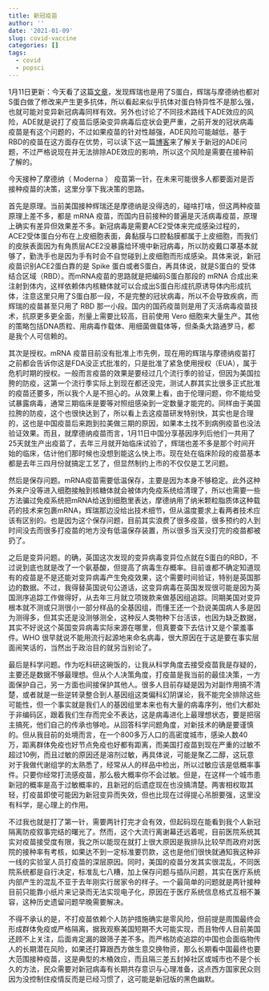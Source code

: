 ```yaml
---
title: 新冠疫苗
author: ''
date: '2021-01-09'
slug: covid-vaccine
categories: []
tags:
  - covid
  - popsci
---
```

1月11日更新：今天看了这篇[文章](https://www.nature.com/articles/s41577-020-00480-0)，发现辉瑞也是用了S蛋白，辉瑞与摩德纳也都对S蛋白做了修改来产生更多抗体，所以看起来似乎抗体对蛋白特异性不是那么强，也就可能对变异新冠病毒同样有效。另外也讨论了不同技术路线下ADE效应的风险，ADE就是说打了疫苗后感染变异病毒后症状会更严重，之前开发的冠状病毒疫苗是有这个问题的，不过如果疫苗的针对性越强，ADE风险可能越低，基于RBD的疫苗在这方面存在优势，可以读下这一篇[博客](https://blogs.sciencemag.org/pipeline/archives/2020/12/18/antibody-dependent-enhancement)来了解关于新冠的ADE问题，不过严格说现在并无法排除ADE效应的影响，所以这个风险是需要在接种前了解的。

今天接种了摩德纳（ Moderna ） 疫苗第一针，在未来可能很多人都要面对是否接种疫苗的决策，这里分享下我决策的思路。

首先是原理。当前美国接种辉瑞还是摩德纳是没得选的，碰啥打啥，但这两种疫苗原理上差不多，都是 mRNA 疫苗，而国内目前接种的普遍是灭活病毒疫苗，原理上确实有差异但效果差不多。新冠病毒是需要ACE2受体来完成感染过程的，ACE2受体蛋白分布在上皮细胞表面，鼻黏膜与口腔黏膜都属于上皮细胞，而我们的皮肤表面因为有角质层ACE2没暴露给环境中新冠病毒，所以防疫戴口罩基本就够了，勤洗手也是因为手有时会不自觉碰到上皮细胞而形成感染。具体来说，新冠疫苗识别ACE2蛋白靠的是 Spike 蛋白或者S蛋白，再具体说，就是S蛋白的 受体结合区域（RBD）。而mRNA疫苗的思路就是把编码S蛋白那段的 mRNA 合成出来注射到体内，这样依赖体内核糖体就可以合成出S蛋白形成抗原诱导体内形成抗体，注意这里只用了S蛋白那一段，不是完整的冠状病毒，所以不会导致疾病，而辉瑞的疫苗甚至只用了 RBD 那一小段。国内的国药疫苗则是用了灭活病毒疫苗技术，抗原更多更全面，剂量上需要比较高，目前使用 Vero 细胞来大量生产。其他的策略包括DNA质粒、用病毒作载体、用细菌做载体等，但条条大路通罗马，都是我个人可信赖的。

其次是授权。mRNA 疫苗目前没有批准上市先例，现在用的辉瑞与摩德纳疫苗打之前都会告诉你这是FDA没正式批准的，只是批准了紧急使用授权（EUA），属于危机时期的授权。一般而言疫苗的效果是要经过几个流行季的验证，但因为美国拉胯的防疫，这第一个流行季实际上到现在都还没完，测试人群其实比很多正式批准的疫苗还要多，所以我个人是不担心的。从效果上看，由于伦理问题，你不能给受试暴露病毒，通常三期临床是要等对照组感染到一定数量才能完的。同样由于美国拉胯的防疫，这个也很快达到了，所以看上去这疫苗研发特别快，其实也是合理的，这也是中国疫苗后来跑到拉美做三期的原因，如果本土找不到病例疫苗也没法验证效果。而且，就摩德纳疫苗而言，1月11日中国分享基因序列后他们一共用了25天就生产出疫苗了，去年三月就开始临床试验了，辉瑞也差不多是那个时间开始的临床，估计他们那时候也没想到能这么快上市。现在处在临床阶段的疫苗基本都是去年三四月份就搞定工艺了，但显然制约上市的不仅仅是工艺问题。

然后是保存问题。mRNA疫苗需要低温保存，主要是因为本身不够稳定。此外这种外来户没等进入细胞接触到核糖体就会被体内免疫系统给清理了，所以也需要一些方法骗过免疫系统把mRNA给送到细胞里表达，摩德纳用了纳米颗粒脂质体这种载药的技术来包裹mRNA，辉瑞那边没给出技术细节，但从温度要求上看两者技术应该有区别的。也是因为这个保存问题，目前其实浪费了很多疫苗，很多预约的人到时间没去而很多打疫苗的地方没有低温保存装置，所以很多当天没打完的疫苗都被扔了。

之后是变异问题。的确，英国这次发现的变异病毒变异位点就在S蛋白的RBD，不过说到底也就是改了一个氨基酸，但提高了病毒生存概率。目前谁都不确定知道现有的疫苗是不是还能对变异病毒产生免疫效果，这个需要时间验证，特别是英国那边的数据。不过，我得替英国说句公道话，这变异病毒在英国发现很可能是因为英国测序追踪工作做得好，从去年三月就立项拨款来做基因组追踪。同期美国对变异根本就不测或只测很小一部分样品的全基因组，而懂王还一个劲说美国病人多是因为测得多，但其实还是没测够测全，这种反人类物种下台活该，也因为缺乏数据，其实不好说这个英国变异病毒实际来源在哪里，但真要查下去估计又是个蒙羞事件。WHO 很早就说不能用流行起源地来命名病毒，很大原因在于这是要在事实层面闹笑话的，当然出于政治目的就另当别论了。

最后是科学问题。作为吃科研这碗饭的，让我从科学角度去接受疫苗我是存疑的，主要还是数据不够最理想。但从个人决策角度，打疫苗是我当前的最佳决策，一方面保护自己，另一方面也间接保护其他人。很多人目前存疑是因为对副作用搞不清楚，或者就是一些逆转录整合到人基因组这类偏科幻阴谋论，我不能完全排除这些可能性，但一个事实就是我们人的基因组里本来也有大量的病毒序列，他们大都处于非编码区，跟着我们生存而完全不表达，这是病毒进化上最理想状态，要是把宿主搞死，他们自己的传承也够呛。从回答科学问题角度，对新技术的确是要谨慎的。但从我目前的处境而言，在一个800多万人口的高密度城市，感染人数40万，距离群体免疫也好节点免疫也好都有距离，而美国打疫苗到现在严重的过敏不超过10例，而且过敏的原因还是溶剂过敏，再具体说，可能是聚乙二醇，这玩意对于我做代谢组学的太熟悉了，经常从人的样品中检出，所以过敏应该是低概率事件。只要你经常打流感疫苗，那么极大概率你不会过敏。但是，在这样一个城市患新冠的概率是高于过敏概率的，且新冠的后遗症现在也没搞清楚。两害相权取其轻，打疫苗即使可能因为新冠变异而失效，但也比现在过得提心吊胆要强，这里没有科学，是心理上的作用。

不过我也就是打了第一针，需要两针打完才会有效，但起码现在能看到我个人新冠隔离防疫叙事完结的曙光了。然而，这个大流行离谢幕还远着呢，目前医院系统其实对疫苗接受度有限，我之所以能现在就打上很大原因是我排队比较早而政府对医院的接种率有考核，如果达不到一定标准要罚款，这也是他们很快就通知我这种非一线的实验室人员打疫苗的深层原因。同时，美国的疫苗分发其实很混乱，不同医院系统都是自行决定，标准乱七八糟，加上保存问题与插队问题，其实在医疗系统内部产生的混乱不亚于去年刚实行居家令的样子。一个最简单的问题就是两针接种目前只能靠小纸片来记录而无法实现电子化，原因在于医疗系统信息格式互相不兼容，这种历史遗留问题早晚需要解决。

不得不承认的是，不打疫苗依赖个人防护措施确实是零风险，但前提是周围最终会形成群体免疫或严格隔离，据我观察美国短期不大可能实现，而且物传人目前美国还顾不上关注，后面肯定漏的跟筛子差不多。而严格防疫追踪的中国也会面临物传人的长期潜在风险，如果还打算跟西方做生意交换物资，那么长期看中国最终也要大范围接种疫苗，这是典型的木桶效应，而且隔三差五封掉社区或城市也不是个长久的方法，民众需要对新冠病毒有长期共存意识与心理准备，这点西方国家民众则因为没控制住疫情反而是已经习惯了，这可能是新冠版的黑色幽默。
